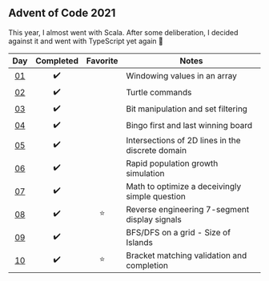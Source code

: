 ## Advent of Code 2021

This year, I almost went with Scala. After some deliberation, I decided against it and went with TypeScript yet again :tada:

|         Day         |     Completed      | Favorite | Notes                                            |
| :-----------------: | :----------------: | :------: | ------------------------------------------------ |
| [01](src/day-01.ts) | :heavy_check_mark: |          | Windowing values in an array                     |
| [02](src/day-02.ts) | :heavy_check_mark: |          | Turtle commands                                  |
| [03](src/day-03.ts) | :heavy_check_mark: |          | Bit manipulation and set filtering               |
| [04](src/day-04.ts) | :heavy_check_mark: |          | Bingo first and last winning board               |
| [05](src/day-05.ts) | :heavy_check_mark: |          | Intersections of 2D lines in the discrete domain |
| [06](src/day-06.ts) | :heavy_check_mark: |          | Rapid population growth simulation               |
| [07](src/day-07.ts) | :heavy_check_mark: |          | Math to optimize a deceivingly simple question   |
| [08](src/day-08.ts) | :heavy_check_mark: |  :star:  | Reverse engineering 7-segment display signals    |
| [09](src/day-09.ts) | :heavy_check_mark: |          | BFS/DFS on a grid - Size of Islands              |
| [10](src/day-10.ts) | :heavy_check_mark: |  :star:  | Bracket matching validation and completion       |